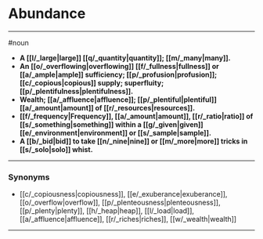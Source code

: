 # Abundance
---
#noun
- **A [[l/_large|large]] [[q/_quantity|quantity]]; [[m/_many|many]].**
- **An [[o/_overflowing|overflowing]] [[f/_fullness|fullness]] or [[a/_ample|ample]] sufficiency; [[p/_profusion|profusion]]; [[c/_copious|copious]] supply; superfluity; [[p/_plentifulness|plentifulness]].**
- **Wealth; [[a/_affluence|affluence]]; [[p/_plentiful|plentiful]] [[a/_amount|amount]] of [[r/_resources|resources]].**
- **[[f/_frequency|Frequency]], [[a/_amount|amount]], [[r/_ratio|ratio]] of [[s/_something|something]] within a [[g/_given|given]] [[e/_environment|environment]] or [[s/_sample|sample]].**
- **A [[b/_bid|bid]] to take [[n/_nine|nine]] or [[m/_more|more]] tricks in [[s/_solo|solo]] whist.**
---
### Synonyms
- [[c/_copiousness|copiousness]], [[e/_exuberance|exuberance]], [[o/_overflow|overflow]], [[p/_plenteousness|plenteousness]], [[p/_plenty|plenty]], [[h/_heap|heap]], [[l/_load|load]], [[a/_affluence|affluence]], [[r/_riches|riches]], [[w/_wealth|wealth]]
---
